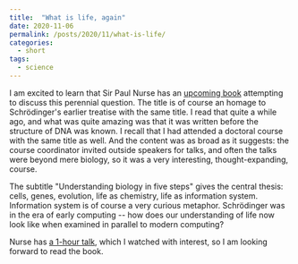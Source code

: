 ```yaml
---
title:  "What is life, again"
date: 2020-11-06
permalink: /posts/2020/11/what-is-life/
categories: 
  - short
tags:
  - science 
---
```


I am excited to learn that Sir Paul Nurse has an [upcoming book](https://www.3quarksdaily.com/3quarksdaily/2020/11/what-is-life-understanding-biology-in-five-steps.html) attempting to discuss this perennial question. The title is of course an homage to Schrödinger's earlier treatise with the same title. I read that quite a while ago, and what was quite amazing was that it was written before the structure of DNA was known. 
I recall that I had attended a doctoral course with the same title as well. And the content was as broad as it suggests: the course coordinator invited outside speakers for talks, and often the talks were beyond mere biology, so it was a very interesting, thought-expanding, course.
  
The subtitle "Understanding biology in five steps" gives the central thesis: cells, genes, evolution, life as chemistry, life as information system. Information system is of course a very curious metaphor. Schrödinger was in the era of early computing -- how does our understanding of life now look like when examined in parallel to modern computing?
  
Nurse has [a 1-hour talk](https://www.youtube.com/watch?v=_z-SUo2wP4I), which I watched with interest, so I am looking forward to read the book.


